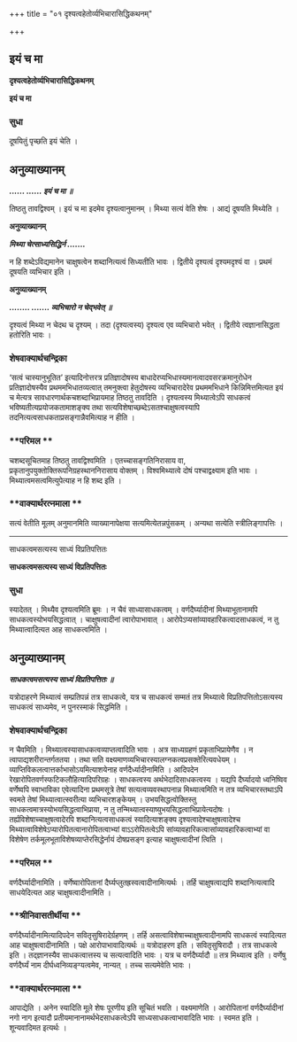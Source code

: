 +++
title = "०१ दृश्यत्वहेतोर्व्यभिचारासिद्धिकथनम्"

+++


## इयं च मा

**दृश्यत्वहेतोर्व्यभिचारासिद्धिकथनम्**

**इयं च मा**

### **सुधा**

दूषयितुं पृच्छति इयं चेति ।

## **अनुव्याख्यानम्**

***...... ...... इयं च मा ॥***

तिष्ठतु तावद्विश्वम् । इयं च मा इदमेव दृश्यत्वानुमानम् । मिथ्या सत्यं वेति शेषः । आद्यं दूषयति मिथ्येति ।

**अनुव्याख्यानम्**

***मिथ्या चेत्साध्यसिद्धिर्न .......***

न हि शब्देऽविद्यमानेन चाक्षुषत्वेन शब्दानित्यत्वं सिध्यतीति भावः । द्वितीये दृश्यत्वं दृश्यमदृश्यं वा । प्रथमं दूषयति व्यभिचार इति ।

**अनुव्याख्यानम्**

***........ ....... व्यभिचारो न चेद्भवेत् ॥***

दृश्यत्वं मिथ्या न चेदथ च दृश्यम् । तदा (दृश्यत्वस्य) दृश्यत्व एव व्यभिचारो भवेत् । द्वितीये त्वज्ञानासिद्धता हतोरिति भावः ।

### **शेषवाक्यार्थचन्द्रिका**

‘सत्वं चास्यानुभूतित’ इत्यादिनोत्तरत्र प्रतिज्ञादोषस्य बाधादेरप्यभिधास्यमानत्वादवसरक्रमानुरोधेन प्रतिज्ञादोषस्यैव प्रथममभिधातव्यत्वात् तमनुक्त्वा हेतुदोषस्य व्यभिचारादेरेव प्रथममभिधाने किन्निमित्तमित्यत इयं च मेत्यत्र सावधारणार्थकचशब्दाभिप्रायमाह तिष्ठतु तावदिति । दृश्यत्वस्य मिथ्यात्वेऽपि साधकत्वं भविष्यतीत्यप्रयोजकतामाशङ्क्य तथा सत्यविशेषाच्छब्देऽसतश्चाक्षुषत्वस्यापि तदनित्यत्वसाधकताप्रसङ्गान्नैवमित्याह न हीति ।

### **परिमल **

चशब्दसूचितमाह तिष्ठतु तावद्विश्वमिति । एतच्चासङ्गतिनिरासाय वा, प्रकृतानुपयुक्तोक्तिरूपनिग्रहस्थाननिरासाय वोक्तम् । विश्वमिथ्यात्वे दोषं पश्चाद्वक्ष्याम इति भावः । मिथ्यात्वमसत्वमित्युपेत्याह न हि शब्द इति ।

### **वाक्यार्थरत्नमाला **

सत्यं वेतीति मूलम् अनुमानमिति व्याख्यानापेक्षया सत्यमित्येतन्नपुंसकम् । अन्यथा सत्येति स्त्रीलिङ्गापत्तिः ।

------------------------------------------------------------------------

साधकत्वमसत्यस्य साध्यं विप्रतिपत्तितः

**साधकत्वमसत्यस्य साध्यं विप्रतिपत्तितः**

### **सुधा**

स्यादेतत् । मिथ्यैव दृश्यत्वमिति ब्रूमः । न चैवं साध्यासाधकत्वम् । वर्णदैर्घ्यादीनां मिथ्याभूतानामपि साधकत्वस्योभयसिद्धत्वात् । चाक्षुषत्वादीनां त्वारोपाभावात् । आरोपेऽप्यसांव्यावहारिकत्वादसाधकत्वं, न तु मिथ्यात्वादित्यत आह साधकत्वमिति ।

## **अनुव्याख्यानम्**

***साधकत्वमसत्यस्य साध्यं विप्रतिपत्तितः ॥***

यत्रोदाहरणे मिथ्यात्वं सम्प्रतिपन्नं तत्र साधकत्वे, यत्र च साधकत्वं सम्मतं तत्र मिथ्यात्वे विप्रतिपत्तितोऽसत्यस्य साधकत्वं साध्यमेव, न पुनरस्माकं सिद्धमिति ।

### **शेषवाक्यार्थचन्द्रिका**

न चैवमिति । मिथ्यात्वस्यासाधकत्वव्याप्तत्वादिति भावः । अत्र साध्यग्रहणं प्रकृताभिप्रायेणैव । न त्वापाद्यशरीरान्तर्गततया । तथा सति वक्ष्यमाणव्यभिचारस्यालग्नकत्वप्रसक्तेरित्यवधेयम् । व्याप्तिविकलत्वात्तर्काभासोऽयमित्याशयेनाह वर्णदैर्ध्यादीनामिति । आदिपदेन रेखारोपितवर्णस्फटिकलौहित्यादिपरिग्रहः । साधकत्वस्य अर्थभेदादिसाधकत्वस्य । यद्यपि दैर्घ्यादयो ध्वनिष्विव वर्णेष्वपि स्वाभाविका एवेत्यादिना प्रथमसूत्रे तेषां सत्यत्वव्यवस्थापनान्न मिथ्यात्वमिति न तत्र व्यभिचारस्तथाऽपि स्वमते तेषां मिथ्यात्वात्स्वरीत्या व्यभिचारशङ्केयम् । उभयसिद्धत्वोक्तिस्तु साधकत्वमात्रस्योभयसिद्धत्वाभिप्राया, न तु तन्मिथ्यात्वस्याष्युभयसिद्धत्वाभिप्रायेत्यदोषः । तर्ह्यविशेषाच्चाक्षुषत्वादेरपि शब्दानित्यत्वसाधकत्वं स्यादित्याशङ्क्य दृश्यत्वादेश्चाक्षुषत्वादेश्च मिथ्यात्वाविशेषेऽप्यारोपितत्वानारोपितत्वाभ्यां वाऽऽरोपितत्वेऽपि सांव्यावहारिकत्वासांव्यावहारिकत्वाभ्यां वा विशेषेण तर्कमूलभूताविशेषव्याप्तेरसिद्धेर्नायं दोषप्रसङ्ग इत्याह चाक्षुषत्वादीनां त्विति ।

### **परिमल **

वर्णदैर्घ्यादीनामिति । वर्णेष्वारोपितानां दैर्घ्यप्लुतह्रस्वत्वादीनामित्यर्थः । तर्हि चाक्षुषत्वाद्यपि शब्दानित्यत्वादि साधयेदित्यत आह चाक्षुषत्वादीनामिति ।

### **श्रीनिवासतीर्थीया **

वर्णदैर्घ्यादीनामित्यादिपदेन सवितृसुषिरादेर्ग्रहणम् । तर्हि असत्वाविशेषाच्चाक्षुषत्वादीनामपि साधकत्वं स्यादित्यत आह चाक्षुषत्वादीनामिति । पक्षे आरोपाभावादित्यर्थः ॥ यत्रोदाहरण इति । सवितृसुषिरादौ । तत्र साधकत्वे इति । तद्ज्ञानस्यैव साधकत्वात्तस्य च सत्यत्वादिति भावः । यत्र च वर्णदैर्घ्यादौ ॥ तत्र मिथ्यात्व इति । वर्णेषु वर्णदैर्घ्यं नाम दीर्घध्वनिव्यङ्ग्यत्वमेव, नान्यत् । तच्च सत्यमेवेति भावः ।

### **वाक्यार्थरत्नमाला **

आपाद्येति । अनेन स्यादिति मूले शेषः पूरणीय इति सूचितं भवति । वक्ष्यमाणेति । आरोपितानां वर्णदैर्घ्यादीनां नगो नाग इत्यादौ प्रतीयमानानामर्थभेदसाधकत्वेऽपि साध्यसाधकत्वाभावादिति भावः । स्वमत इति । शून्यवादिमत इत्यर्थः ।


